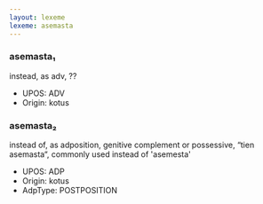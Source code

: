 ```yaml
---
layout: lexeme
lexeme: asemasta
---
```


###  asemasta₁

instead, as adv, ??
* UPOS:  ADV
* Origin:  kotus


###  asemasta₂

instead of, as adposition, genitive complement or possessive, “tien asemasta“, commonly used instead of 'asemesta'
* UPOS:  ADP
* Origin:  kotus
* AdpType:  POSTPOSITION

